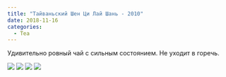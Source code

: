 ```yaml
---
title: "Тайваньский Шен Ци Лай Шань - 2010"
date: 2018-11-16
categories:
  - Tea
---
```


Удивительно ровный чай с сильным состоянием. Не уходит в горечь.

![](ci-laj-shan-table.jpg)
![](ci-laj-shan-tea-1.jpg)
![](ci-laj-shan-tea-2.jpg)
![](ci-laj-shan-tea-3.jpg)

